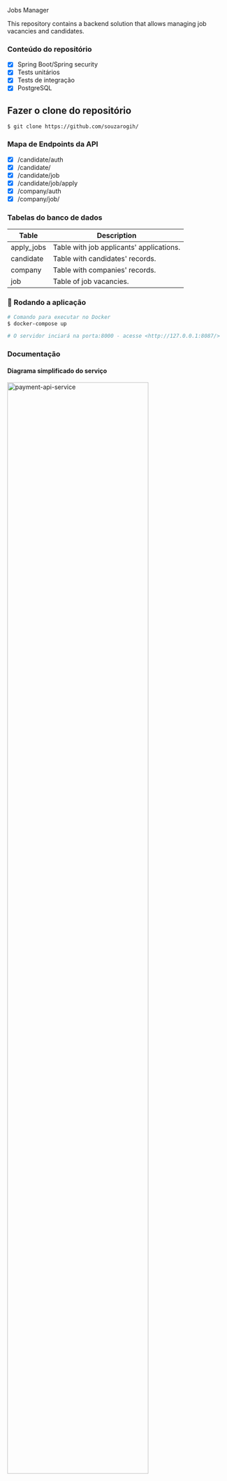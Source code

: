 
<p>Jobs Manager</p>

This repository contains a backend solution that allows managing job vacancies and candidates.

### Conteúdo do repositório

- [x] Spring Boot/Spring security
- [x] Tests unitários
- [x] Tests de integração
- [x] PostgreSQL

## Fazer o clone do repositório

`$ git clone https://github.com/souzarogih/`

### Mapa de Endpoints da API

- [x] /candidate/auth
- [x] /candidate/
- [x] /candidate/job
- [x] /candidate/job/apply
- [x] /company/auth
- [x] /company/job/

### Tabelas do banco de dados

| Table | Description |
|-------|-------------|
|   apply_jobs    |    Table with job applicants' applications.         |
|    candidate   |     Table with candidates' records.        |
|    company   |     Table with companies' records.        |
|    job   |      Table of job vacancies.       |

### 🎲 Rodando a aplicação

```bash
# Comando para executar no Docker  
$ docker-compose up

# O servidor inciará na porta:8000 - acesse <http://127.0.0.1:8087/>
```

### Documentação

#### Diagrama simplificado do serviço

<img src="./images/diagrama-project.png" alt="payment-api-service" width="80%">

[Swagger](http://localhost:8080/swagger-ui/index.html#/)

### Sonarqube
`http://localhost:9000/maintenance?return_to=%2F`

u: `admin`
s: `admin`

### Executar o teste do sonar manualmente pelo terminal
```
mvn clean verify sonar:sonar \
-Dsonar.projectKey=gestao_vagas \
-Dsonar.host.url=http://localhost:9000 \
-Dsonar.login=sqp_34b718e0308bacee6ab48f2798f6fcc7e2823f56
```

Autor
---

<a href="https://github.com/souzarogih">
 <img style="border-radius: 50%;" src="https://avatars.githubusercontent.com/u/33656742?v=4" width="100px;" alt=""/>
 <br />
 <sub><b>Higor Souza</b></sub></a> <a href="https://github.com/souzarogih" title="Rocketseat">🚀</a>


[![Twitter Badge](https://img.shields.io/badge/-@HigorSouza04-1ca0f1?style=flat-square&labelColor=1ca0f1&logo=twitter&logoColor=white&link=https://twitter.com/HigorSouza04)](https://twitter.com/i/redirect?url=https%3A%2F%2Ftwitter.com%2FHigorSouza04&t=1&cn=bG9naW5fbm90aWZpY2F0aW9uX2VtYWls&sig=a0e0273dce32a5c70e3ef154782b2ce5c4a5ef53&iid=cb7ce91830aa4ed4a58b1b4e7edbbfff&uid=343469291&nid=296+1)
[![Linkedin Badge](https://img.shields.io/badge/-HigorSouza-blue?style=flat-square&logo=Linkedin&logoColor=white&link=https:https://www.linkedin.com/in/higor-souza-aab27051/)](https://www.linkedin.com/in/higor-souza-aab27051/)
[![Gmail Badge](https://img.shields.io/badge/-rogih.andrade@gmail.com-c14438?style=flat-square&logo=Gmail&logoColor=white&link=mailto:rogih.andrade@gmail.com)](mailto:rogih.andrade@gmail.com)
[![Hotmail Badge](https://img.shields.io/badge/-Hotmail-0078D4?style=flat-square&amp;logo=microsoft-outlook&amp;logoColor=white&amp;link=mailto:higor.andrade@hotmail.com)](mailto:higor.andrade@hotmail.com)
[![GitHub](https://badgen.net/badge/icon/github?icon=github&label)](https://github.com/souzarogih)

### Readme personalizado através dos seguintes links

- [Como-fazer-um-bom-readme](https://blog.rocketseat.com.br/como-fazer-um-bom-readme/)
- [Thiago Marinho](https://gist.github.com/tgmarinho/931ce1ad6de9c24c7f3b6d7848de9fbd)
- [GitHub Markdown](https://github.com/ekalinin/github-markdown-toc#table-of-contents)
- [Shields](https://shields.io/)
- [List of Badges, in Markdown](https://github.com/Naereen/badges)